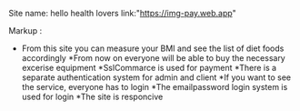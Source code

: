 Site name: hello health lovers
link:"https://img-pay.web.app"

Markup : 
* From this site you can measure your BMI and see the list of diet foods accordingly
*From now on everyone will be able to buy the necessary excerise equipment
*SslCommarce is used for payment
*There is a separate authentication system for admin and client
*If you want to see the service, everyone has to login
*The emailpassword login system is used for login
*The site is responcive